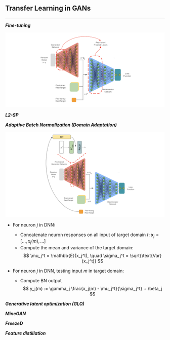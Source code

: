 ## Transfer Learning in GANs

---

***Fine-tuning***

![alt text](https://github.com/StefanoPenazzi2/StefanoPenazzi2.github.io/blob/main/imgs/gans_transferlearning/finetuning.png?raw=true)

***L2-SP***

***Adaptive Batch Normalization (Domain Adaptation)***

![alt text](https://github.com/StefanoPenazzi2/StefanoPenazzi2.github.io/blob/main/imgs/gans_transferlearning/abn.png?raw=true)

- For neuron $j$ in DNN:
   - Concatenate neuron responses on all input of target domain $t$: $\mathbf{x}_j = [\ldots, x_j(m), \ldots]$
   - Compute the mean and variance of the target domain:
   $$ 
   \mu_j^t = \mathbb{E}(x_j^t), \quad \sigma_j^t = \sqrt{\text{Var}(x_j^t)}
   $$

- For neuron $j$ in DNN, testing input $m$ in target domain:
   - Compute BN output 
   $$
   y_j(m) := \gamma_j \frac{x_j(m) - \mu_j^t}{\sigma_j^t} + \beta_j
   $$



***Generative latent optimization (GLO)***

***MineGAN***

***FreezeD***

***Feature distillation***






